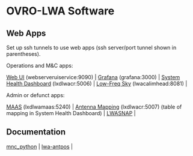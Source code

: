 # OVRO-LWA Software

## Web Apps

Set up ssh tunnels to use web apps (ssh server/port tunnel shown in parentheses).

Operations and M&C apps:

[Web UI](http://localhost:9090) (webserveruiservice:9090) |
[Grafana](http://localhost:3000) (grafana:3000) |
[System Health Dashboard](http://localhost:5006/LWA_dashboard) (lxdlwacr:5006) |
[Low-Freq Sky](http://localhost:8081) (lwacalimhead:8081) |

Admin or defunct apps:

[MAAS](http://localhost:5240) (lxdlwamaas:5240) |
[Antenna Mapping](http://127.0.0.1:5007/?hip.load_uri=%22.%22&hip.filters=%5B%5D&hip.color_by=%22antnum%22&hip.PARALLEL_PLOT.order=%5B%22antnum%22%2C%22pola_fee%22%2C%22polb_fee%22%2C%22arx_address%22%2C%22pola_arx_channel%22%2C%22polb_arx_channel%22%2C%22snap2_hostname%22%2C%22pola_digitizer_channel%22%2C%22polb_digitizer_channel%22%5D) (lxdlwacr:5007) (table of mapping in System Health Dashboard) |
[LWASNAP](http://greghell.github.io/LWASNAP/) |


## Documentation

[mnc_python](https://ovro-lwa.github.io/mnc_python) |
[lwa-antpos](https://ovro-lwa.github.io/lwa-antpos) |
